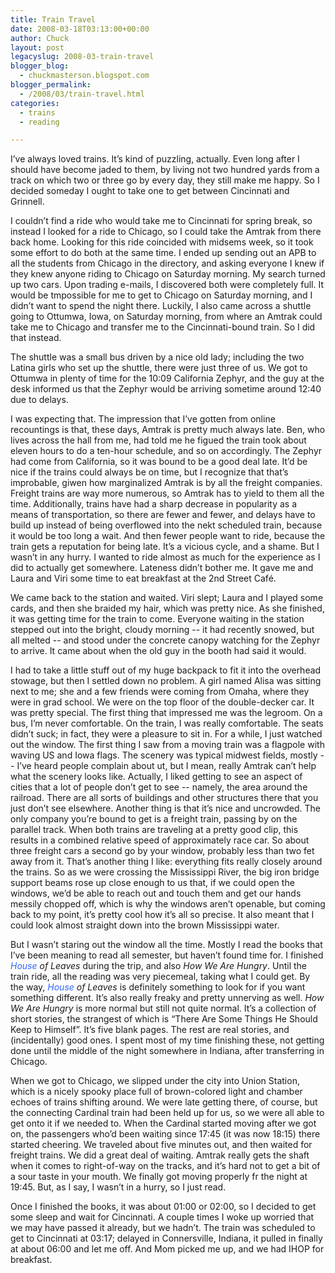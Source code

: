 ```yaml
---
title: Train Travel
date: 2008-03-18T03:13:00+00:00
author: Chuck
layout: post
legacyslug: 2008-03-train-travel
blogger_blog:
  - chuckmasterson.blogspot.com
blogger_permalink:
  - /2008/03/train-travel.html
categories:
  - trains
  - reading

---
```

I’ve always loved trains. It’s kind of puzzling, actually. Even long after I
should have become jaded to them, by living not two hundred yards from a track
on which two or three go by every day, they still make me happy. So I decided
someday I ought to take one to get between Cincinnati and Grinnell.  

I couldn’t find a ride who would take me to Cincinnati for spring break, so
instead I looked for a ride to Chicago, so I could take the Amtrak from there
back home. Looking for this ride coincided with midsems week, so it took some
effort to do both at the same time. I ended up sending out an APB to all the
students from Chicago in the directory, and asking everyone I knew if they knew
anyone riding to Chicago on Saturday morning. My search turned up two cars.
Upon trading e-mails, I discovered both were completely full. It would be
tmpossible for me to get to Chicago on Saturday morning, and I didn’t want to
spend the night there. Luckily, I also came across a shuttle going to Ottumwa,
Iowa, on Saturday morning, from where an Amtrak could take me to Chicago and
transfer me to the Cincinnati-bound train. So I did that instead.  

The shuttle was a small bus driven by a nice old lady; including the two Latina
girls who set up the shuttle, there were just three of us. We got to Ottumwa in
plenty of time for the 10:09 California Zephyr, and the guy at the desk
informed us that the Zephyr would be arriving sometime around 12:40 due to
delays.  

I was expecting that. The impression that I’ve gotten from online recountings
is that, these days, Amtrak is pretty much always late. Ben, who lives across
the hall from me, had told me he figued the train took about eleven hours to do
a ten-hour schedule, and so on accordingly. The Zephyr had come from
California, so it was bound to be a good deal late. It’d be nice if the trains
could always be on time, but I recognize that that’s improbable, giwen how
marginalized Amtrak is by all the freight companies. Freight trains are way
more numerous, so Amtrak has to yield to them all the time. Additionally,
trains have had a sharp decrease in popularity as a means of transportation, so
there are fewer and fewer, and delays have to build up instead of being
overflowed into the nekt scheduled train, because it would be too long a wait.
And then fewer people want to ride, because the train gets a reputation for
being late. It’s a vicious cycle, and a shame. But I wasn’t in any hurry. I
wanted to ride almost as much for the experience as I did to actually get
somewhere. Lateness didn’t bother me. It gave me and Laura and Viri some time
to eat breakfast at the 2nd Street Café.  

We came back to the station and waited. Viri slept; Laura and I played some
cards, and then she braided my hair, which was pretty nice. As she finished, it
was getting time for the train to come. Everyone waiting in the station stepped
out into the bright, cloudy morning -- it had recently snowed, but all melted
-- and stood under the concrete canopy watching for the Zephyr to arrive. It
came about when the old guy in the booth had said it would.  

I had to take a little stuff out of my huge backpack to fit it into the
overhead stowage, but then I settled down no problem. A girl named Alisa was
sitting next to me; she and a few friends were coming from Omaha, where they
were in grad school. We were on the top floor of the double-decker car. It was
pretty special. The first thing that impressed me was the legroom. On a bus,
I’m never comfortable. On the train, I was really comfortable. The seats didn’t
suck; in fact, they were a pleasure to sit in. For a while, I just watched out
the window. The first thing I saw from a moving train was a flagpole with
waving US and Iowa flags. The scenery was typical midwest fields, mostly --
I’ve heard people complain about ut, but I mean, really Amtrak can’t help what
the scenery looks like. Actually, I liked getting to see an aspect of cities
that a lot of people don’t get to see -- namely, the area around the railroad.
There are all sorts of buildings and other structures there that you just don’t
see elsewhere. Another thing is that it’s nice and uncrowded. The only company
you’re bound to get is a freight train, passing by on the parallel track. When
both trains are traveling at a pretty good clip, this results in a combined
relative speed of approximately race car. So about three freight cars a second
go by your window, probably less than two fet away from it. That’s another
thing I like: everything fits really closely around the trains. So as we were
crossing the Mississippi River, the big iron bridge support beams rose up close
enough to us that, if we could open the windows, we’d be able to reach out and
touch them and get our hands messily chopped off, which is why the windows
aren’t openable, but coming back to my point, it’s pretty cool how it’s all so
precise. It also meant that I could look almost straight down into the brown
Mississippi water.  

But I wasn’t staring out the window all the time. Mostly I read the books that
I’ve been meaning to read all semester, but haven’t found time for. I finished
_<span style="color:#3366ff;">House </span>of Leaves_ during the trip, and also
_How We Are Hungry_. Until the train ride, all the reading was very piecemeal,
taking what I could get. By the way, _<span style="color:#3366ff;">House</span>
of Leaves_ is definitely something to look for if you want something different.
It’s also really freaky and pretty unnerving as well. _How We Are Hungry_ is
more normal but still not quite normal. It’s a collection of short stories, the
strangest of which is “There Are Some Things He Should Keep to Himself”. It’s
five blank pages. The rest are real stories, and (incidentally) good ones. I
spent most of my time finishing these, not getting done until the middle of the
night somewhere in Indiana, after transferring in Chicago.  

When we got to Chicago, we slipped under the city into Union Station, which is
a nicely spooky place full of brown-colored light and chamber echoes of trains
shifting around. We were late getting there, of course, but the connecting
Cardinal train had been held up for us, so we were all able to get onto it if
we needed to. When the Cardinal started moving after we got on, the passengers
who’d been waiting since 17:45 (it was now 18:15) there started cheering. We
traveled about five minutes out, and then waited for freight trains. We did a
great deal of waiting. Amtrak really gets the shaft when it comes to
right-of-way on the tracks, and it’s hard not to get a bit of a sour taste in
your mouth. We finally got moving properly fr the night at 19:45. But, as I
say, I wasn’t in a hurry, so I just read.  

Once I finished the books, it was about 01:00 or 02:00, so I decided to get
some sleep and wait for Cincinnati. A couple times I woke up worried that we
may have passed it already, but we hadn’t. The train was scheduled to get to
Cincinnati at 03:17; delayed in Connersville, Indiana, it pulled in finally at
about 06:00 and let me off. And Mom picked me up, and we had IHOP for
breakfast.
